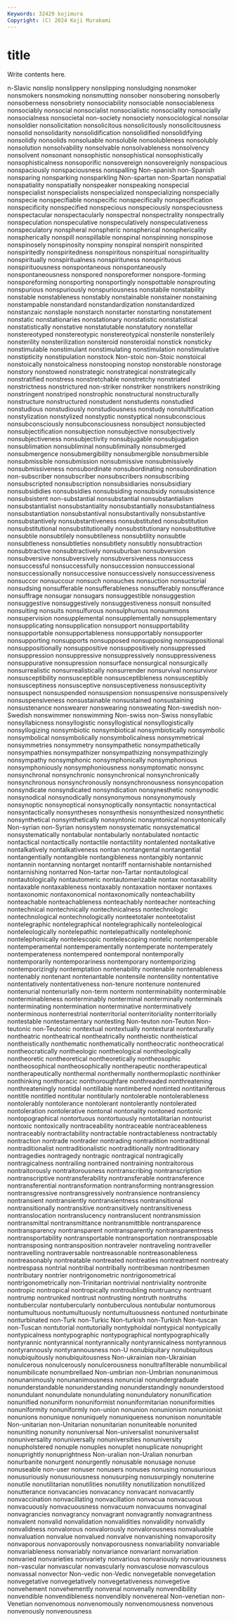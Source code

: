 ```yaml
---
Keywords: 32429 kojimura
Copyright: (C) 2024 Koji Murakami
---
```


# title

Write contents here.



n-Slavic nonslip nonslippery
nonslipping nonsludging nonsmoker nonsmokers nonsmoking nonsmutting nonsober nonsobering nonsoberly nonsoberness
nonsobriety nonsociability nonsociable nonsociableness nonsociably nonsocial nonsocialist nonsocialistic nonsociality nonsocially
nonsocialness nonsocietal non-society nonsociety nonsociological nonsolar nonsoldier nonsolicitation nonsolicitous nonsolicitously
nonsolicitousness nonsolid nonsolidarity nonsolidification nonsolidified nonsolidifying nonsolidly nonsolids nonsoluable nonsoluble
nonsolubleness nonsolubly nonsolution nonsolvability nonsolvable nonsolvableness nonsolvency nonsolvent nonsonant nonsophistic
nonsophistical nonsophistically nonsophisticalness nonsoporific nonsovereign nonsovereignly nonspacious nonspaciously nonspaciousness nonspalling
Non-spanish non-Spanish nonsparing nonsparking nonsparkling Non-spartan non-Spartan nonspatial nonspatiality nonspatially
nonspeaker nonspeaking nonspecial nonspecialist nonspecialists nonspecialized nonspecializing nonspecially nonspecie nonspecifiable
nonspecific nonspecifically nonspecification nonspecificity nonspecified nonspecious nonspeciously nonspeciousness nonspectacular nonspectacularly
nonspectral nonspectrality nonspectrally nonspeculation nonspeculative nonspeculatively nonspeculativeness nonspeculatory nonspheral nonspheric
nonspherical nonsphericality nonspherically nonspill nonspillable nonspinal nonspinning nonspinose nonspinosely nonspinosity
nonspiny nonspiral nonspirit nonspirited nonspiritedly nonspiritedness nonspiritous nonspiritual nonspirituality nonspiritually
nonspiritualness nonspirituness nonspirituous nonspirituousness nonspontaneous nonspontaneously nonspontaneousness nonspored nonsporeformer nonspore-forming
nonsporeforming nonsporting nonsportingly nonspottable nonsprouting nonspurious nonspuriously nonspuriousness nonstabile nonstability
nonstable nonstableness nonstably nonstainable nonstainer nonstaining nonstampable nonstandard nonstandardization nonstandardized
nonstanzaic nonstaple nonstarch nonstarter nonstarting nonstatement nonstatic nonstationaries nonstationary nonstatistic
nonstatistical nonstatistically nonstative nonstatutable nonstatutory nonstellar nonstereotyped nonstereotypic nonstereotypical nonsterile
nonsterilely nonsterility nonsterilization nonsteroid nonsteroidal nonstick nonsticky nonstimulable nonstimulant nonstimulating
nonstimulation nonstimulative nonstipticity nonstipulation nonstock Non-stoic non-Stoic nonstoical nonstoically nonstoicalness
nonstooping nonstop nonstorable nonstorage nonstory nonstowed nonstrategic nonstrategical nonstrategically nonstratified
nonstress nonstretchable nonstretchy nonstriated nonstrictness nonstrictured non-striker nonstriker nonstrikers nonstriking
nonstringent nonstriped nonstrophic nonstructural nonstructurally nonstructure nonstructured nonstudent nonstudents nonstudied
nonstudious nonstudiously nonstudiousness nonstudy nonstultification nonstylization nonstylized nonstyptic nonstyptical nonsubconscious
nonsubconsciously nonsubconsciousness nonsubject nonsubjected nonsubjectification nonsubjection nonsubjective nonsubjectively nonsubjectiveness nonsubjectivity
nonsubjugable nonsubjugation nonsublimation nonsubliminal nonsubliminally nonsubmerged nonsubmergence nonsubmergibility nonsubmergible nonsubmersible
nonsubmissible nonsubmission nonsubmissive nonsubmissively nonsubmissiveness nonsubordinate nonsubordinating nonsubordination non-subscriber nonsubscriber
nonsubscribers nonsubscribing nonsubscripted nonsubscription nonsubsidiaries nonsubsidiary nonsubsididies nonsubsidies nonsubsiding nonsubsidy
nonsubsistence nonsubsistent non-substantial nonsubstantial nonsubstantialism nonsubstantialist nonsubstantiality nonsubstantially nonsubstantialness nonsubstantiation
nonsubstantival nonsubstantivally nonsubstantive nonsubstantively nonsubstantiveness nonsubstituted nonsubstitution nonsubstitutional nonsubstitutionally nonsubstitutionary
nonsubstitutive nonsubtile nonsubtilely nonsubtileness nonsubtility nonsubtle nonsubtleness nonsubtleties nonsubtlety nonsubtly
nonsubtraction nonsubtractive nonsubtractively nonsuburban nonsubversion nonsubversive nonsubversively nonsubversiveness nonsuccess nonsuccessful
nonsuccessfully nonsuccession nonsuccessional nonsuccessionally nonsuccessive nonsuccessively nonsuccessiveness nonsuccor nonsuccour nonsuch
nonsuches nonsuction nonsuctorial nonsudsing nonsufferable nonsufferableness nonsufferably nonsufferance nonsuffrage nonsugar
nonsugars nonsuggestible nonsuggestion nonsuggestive nonsuggestively nonsuggestiveness nonsuit nonsuited nonsuiting nonsuits
nonsulfurous nonsulphurous nonsummons nonsupervision nonsupplemental nonsupplementally nonsupplementary nonsupplicating nonsupplication nonsupport
nonsupportability nonsupportable nonsupportableness nonsupportably nonsupporter nonsupporting nonsupports nonsupposed nonsupposing nonsuppositional
nonsuppositionally nonsuppositive nonsuppositively nonsuppressed nonsuppression nonsuppressive nonsuppressively nonsuppressiveness nonsuppurative nonsupression
nonsurface nonsurgical nonsurgically nonsurrealistic nonsurrealistically nonsurrender nonsurvival nonsurvivor nonsusceptibility nonsusceptible
nonsusceptibleness nonsusceptibly nonsusceptiness nonsusceptive nonsusceptiveness nonsusceptivity nonsuspect nonsuspended nonsuspension nonsuspensive
nonsuspensively nonsuspensiveness nonsustainable nonsustained nonsustaining nonsustenance nonswearer nonswearing nonsweating Non-swedish
non-Swedish nonswimmer nonswimming Non-swiss non-Swiss nonsyllabic nonsyllabicness nonsyllogistic nonsyllogistical nonsyllogistically
nonsyllogizing nonsymbiotic nonsymbiotical nonsymbiotically nonsymbolic nonsymbolical nonsymbolically nonsymbolicalness nonsymmetrical nonsymmetries
nonsymmetry nonsympathetic nonsympathetically nonsympathies nonsympathizer nonsympathizing nonsympathizingly nonsympathy nonsymphonic nonsymphonically
nonsymphonious nonsymphoniously nonsymphoniousness nonsymptomatic nonsync nonsynchronal nonsynchronic nonsynchronical nonsynchronically nonsynchronous
nonsynchronously nonsynchronousness nonsyncopation nonsyndicate nonsyndicated nonsyndication nonsynesthetic nonsynodic nonsynodical nonsynodically
nonsynonymous nonsynonymously nonsynoptic nonsynoptical nonsynoptically nonsyntactic nonsyntactical nonsyntactically nonsyntheses nonsynthesis
nonsynthesized nonsynthetic nonsynthetical nonsynthetically nonsyntonic nonsyntonical nonsyntonically Non-syrian non-Syrian nonsystem
nonsystematic nonsystematical nonsystematically nontabular nontabularly nontabulated nontactic nontactical nontactically nontactile
nontactility nontalented nontalkative nontalkatively nontalkativeness nontan nontangental nontangential nontangentially nontangible
nontangibleness nontangibly nontannic nontannin nontanning nontarget nontariff nontarnishable nontarnished nontarnishing
nontarred Non-tartar non-Tartar nontautological nontautologically nontautomeric nontautomerizable nontax nontaxability nontaxable
nontaxableness nontaxably nontaxation nontaxer nontaxes nontaxonomic nontaxonomical nontaxonomically nonteachability nonteachable
nonteachableness nonteachably nonteacher nonteaching nontechnical nontechnically nontechnicalness nontechnologic nontechnological nontechnologically
nonteetotaler nonteetotalist nontelegraphic nontelegraphical nontelegraphically nonteleological nonteleologically nontelepathic nontelepathically nontelephonic
nontelephonically nontelescopic nontelescoping nontelic nontemperable nontemperamental nontemperamentally nontemperate nontemperately nontemperateness
nontempered nontemporal nontemporally nontemporarily nontemporariness nontemporary nontemporizing nontemporizingly nontemptation nontenability
nontenable nontenableness nontenably nontenant nontenantable nontensile nontensility nontentative nontentatively nontentativeness
non-tenure nontenure nontenured nontenurial nontenurially non-term nonterm nonterminability nonterminable nonterminableness
nonterminably nonterminal nonterminally nonterminals nonterminating nontermination nonterminative nonterminatively nonterminous nonterrestrial
nonterritorial nonterritoriality nonterritorially nontestable nontestamentary nontesting Non-teuton non-Teuton Non-teutonic non-Teutonic
nontextual nontextually nontextural nontexturally nontheatric nontheatrical nontheatrically nontheistic nontheistical nontheistically
nonthematic nonthematically nontheocratic nontheocratical nontheocratically nontheologic nontheological nontheologically nontheoretic nontheoretical
nontheoretically nontheosophic nontheosophical nontheosophically nontherapeutic nontherapeutical nontherapeutically nonthermal nonthermally nonthermoplastic
nonthinker nonthinking nonthoracic nonthoroughfare nonthreaded nonthreatening nonthreateningly nontidal nontillable nontimbered
nontinted nontitaniferous nontitle nontitled nontitular nontitularly nontolerable nontolerableness nontolerably nontolerance
nontolerant nontolerantly nontolerated nontoleration nontolerative nontonal nontonality nontoned nontonic nontopographical
nontortuous nontortuously nontotalitarian nontourist nontoxic nontoxically nontraceability nontraceable nontraceableness nontraceably
nontractability nontractable nontractableness nontractably nontraction nontrade nontrader nontrading nontradition nontraditional
nontraditionalist nontraditionalistic nontraditionally nontraditionary nontragedies nontragedy nontragic nontragical nontragically nontragicalness
nontrailing nontrained nontraining nontraitorous nontraitorously nontraitorousness nontranscribing nontranscription nontranscriptive nontransferability
nontransferable nontransference nontransferential nontransformation nontransforming nontransgression nontransgressive nontransgressively nontransience nontransiency
nontransient nontransiently nontransientness nontransitional nontransitionally nontransitive nontransitively nontransitiveness nontranslocation nontranslucency
nontranslucent nontransmission nontransmittal nontransmittance nontransmittible nontransparence nontransparency nontransparent nontransparently nontransparentness
nontransportability nontransportable nontransportation nontransposable nontransposing nontransposition nontraveler nontraveling nontraveller nontravelling
nontraversable nontreasonable nontreasonableness nontreasonably nontreatable nontreated nontreaties nontreatment nontreaty nontrespass
nontrial nontribal nontribally nontribesman nontribesmen nontributary nontrier nontrigonometric nontrigonometrical nontrigonometrically
non-Trinitarian nontrivial nontriviality nontronite nontropic nontropical nontropically nontroubling nontruancy nontruant
nontrump nontrunked nontrust nontrusting nontruth nontruths nontubercular nontubercularly nontuberculous nontubular
nontumorous nontumultuous nontumultuously nontumultuousness nontuned nonturbinate nonturbinated non-Turk non-Turkic Non-turkish
non-Turkish Non-tuscan non-Tuscan nontutorial nontutorially nontyphoidal nontypical nontypically nontypicalness nontypographic
nontypographical nontypographically nontyrannic nontyrannical nontyrannically nontyrannicalness nontyrannous nontyrannously nontyrannousness non-U
nonubiquitary nonubiquitous nonubiquitously nonubiquitousness Non-ukrainian non-Ukrainian nonulcerous nonulcerously nonulcerousness nonultrafilterable
nonumbilical nonumbilicate nonumbrellaed Non-umbrian non-Umbrian nonunanimous nonunanimously nonunanimousness nonuncial nonundergraduate
nonunderstandable nonunderstanding nonunderstandingly nonunderstood nonundulant nonundulate nonundulating nonundulatory nonunification nonunified
nonuniform nonuniformist nonuniformitarian nonuniformities nonuniformity nonuniformly non-union nonunion nonunionism nonunionist
nonunions nonunique nonuniquely nonuniqueness nonunison nonunitable Non-unitarian non-Unitarian nonunitarian nonuniteable
nonunited nonuniting nonunity nonuniversal Non-universalist nonuniversalist nonuniversality nonuniversally nonuniversities nonuniversity
nonupholstered nonuple nonuples nonuplet nonuplicate nonupright nonuprightly nonuprightness Non-uralian non-Uralian
nonurban nonurbanite nonurgent nonurgently nonusable nonusage nonuse nonuseable non-user nonuser
nonusers nonuses nonusing nonusurious nonusuriously nonusuriousness nonusurping nonusurpingly nonuterine nonutile
nonutilitarian nonutilities nonutility nonutilization nonutilized nonutterance nonvacancies nonvacancy nonvacant nonvacantly
nonvaccination nonvacillating nonvacillation nonvacua nonvacuous nonvacuously nonvacuousness nonvacuum nonvacuums nonvaginal
nonvagrancies nonvagrancy nonvagrant nonvagrantly nonvagrantness nonvalent nonvalid nonvalidation nonvalidities nonvalidity
nonvalidly nonvalidness nonvalorous nonvalorously nonvalorousness nonvaluable nonvaluation nonvalue nonvalued nonvalve
nonvanishing nonvaporosity nonvaporous nonvaporously nonvaporousness nonvariability nonvariable nonvariableness nonvariably nonvariance
nonvariant nonvariation nonvaried nonvarieties nonvariety nonvarious nonvariously nonvariousness non-vascular nonvascular
nonvascularly nonvasculose nonvasculous nonvassal nonvector Non-vedic non-Vedic nonvegetable nonvegetation nonvegetative
nonvegetatively nonvegetativeness nonvegetive nonvehement nonvehemently nonvenal nonvenally nonvendibility nonvendible nonvendibleness
nonvendibly nonvenereal Non-venetian non-Venetian nonvenomous nonvenomously nonvenomousness nonvenous nonvenously nonvenousness
